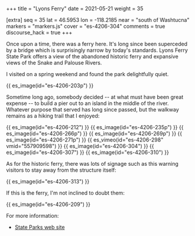 +++
title = "Lyons Ferry"
date = 2021-05-21
weight = 35

[extra]
seq = 35
lat = 46.5953
lon = -118.2185
near = "south of Washtucna"
markers = "markers.js"
cover = "es-4206-304"
comments = true
discourse_hack = true
+++

Once upon a time, there was a ferry here. It's long since been superceded by a bridge which is surprisingly narrow by today's standards. Lyons Ferry State Park offers a view of the abandoned historic ferry and expansive views of the Snake and Palouse Rivers.

<!-- more -->

I visited on a spring weekend and found the park delightfully quiet.

{{ es_image(id="es-4206-203p") }}

Sometime long ago, somebody decided -- at what must have been great expense -- to build a pier out to an island in the middle of the river. Whatever purpose that served has long since passed, but the walkway remains as a hiking trail that I enjoyed:

{{ es_image(id="es-4206-212") }}
{{ es_image(id="es-4206-235p") }}
{{ es_image(id="es-4206-266p") }}
{{ es_image(id="es-4206-269p") }}
{{ es_image(id="es-4206-271p") }}
{{ es_vimeo(id="es-4206-298" vmid="557909598") }}
{{ es_image(id="es-4206-304") }}
{{ es_image(id="es-4206-307") }}
{{ es_image(id="es-4206-310") }}

As for the historic ferry, there was lots of signage such as this warning visitors to stay away from the structure itself:

{{ es_image(id="es-4206-313") }}

If this is the ferry, I'm not inclined to doubt them:

{{ es_image(id="es-4206-209") }}


For more information:

* [State Parks web site](https://parks.state.wa.us/915/Lyons-Ferry)
